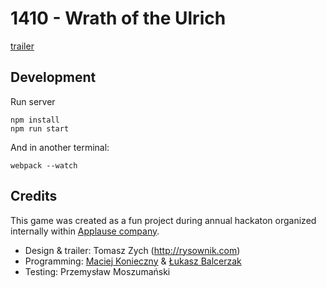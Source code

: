 # 1410 - Wrath of the Ulrich

[trailer](https://youtu.be/5_WDcsHcp_Y)


## Development

Run server

    npm install
    npm run start

And in another terminal:

    webpack --watch


## Credits

This game was created as a fun project during annual hackaton organized
internally within [Applause company](https://www.applause.com/).

- Design & trailer: Tomasz Zych (http://rysownik.com)
- Programming: [Maciej Konieczny](https://github.com/narfdotpl) & [Łukasz Balcerzak](https://github.com/lukaszb)
- Testing: Przemysław Moszumański
